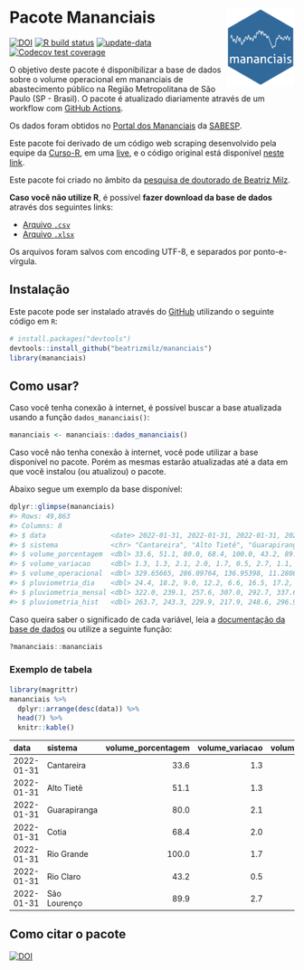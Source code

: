 
<!-- README.md is generated from README.Rmd. Please edit that file -->

# Pacote Mananciais <img src="man/figures/hexlogo.png" align="right" width = "120px"/>

<!-- badges: start -->

[![DOI](https://zenodo.org/badge/DOI/10.5281/zenodo.4733056.svg)](https://doi.org/10.5281/zenodo.4733056)
[![R build
status](https://github.com/beatrizmilz/mananciais/workflows/R-CMD-check/badge.svg)](https://github.com/beatrizmilz/mananciais/actions)
[![update-data](https://github.com/beatrizmilz/mananciais/actions/workflows/2-update_data.yaml/badge.svg)](https://github.com/beatrizmilz/mananciais/actions/workflows/2-update_data.yaml)
[![Codecov test
coverage](https://codecov.io/gh/beatrizmilz/mananciais/branch/master/graph/badge.svg)](https://codecov.io/gh/beatrizmilz/mananciais?branch=master)
<!-- badges: end -->

O objetivo deste pacote é disponibilizar a base de dados sobre o volume
operacional em mananciais de abastecimento público na Região
Metropolitana de São Paulo (SP - Brasil). O pacote é atualizado
diariamente através de um workflow com [GitHub
Actions](https://github.com/beatrizmilz/mananciais/actions).

Os dados foram obtidos no [Portal dos
Mananciais](http://mananciais.sabesp.com.br/Situacao) da
[SABESP](http://site.sabesp.com.br/site/Default.aspx).

Este pacote foi derivado de um código web scraping desenvolvido pela
equipe da [Curso-R](https://www.curso-r.com/), em uma
[live](https://youtu.be/jvZIxrMmOcQ), e o código original está
disponível [neste
link](https://github.com/curso-r/lives/blob/master/drafts/20200730_scraper_sabesp.R).

Este pacote foi criado no âmbito da [pesquisa de doutorado de Beatriz
Milz](https://beatrizmilz.github.io/tese/).

**Caso você não utilize R**, é possível **fazer download da base de
dados** através dos seguintes links:

  - [Arquivo
    `.csv`](https://github.com/beatrizmilz/mananciais/raw/master/inst/extdata/mananciais.csv)
  - [Arquivo
    `.xlsx`](https://github.com/beatrizmilz/mananciais/blob/master/inst/extdata/mananciais.xlsx?raw=true)

Os arquivos foram salvos com encoding UTF-8, e separados por
ponto-e-vírgula.

## Instalação

Este pacote pode ser instalado através do [GitHub](https://github.com/)
utilizando o seguinte código em `R`:

``` r
# install.packages("devtools")
devtools::install_github("beatrizmilz/mananciais")
library(mananciais)
```

## Como usar?

Caso você tenha conexão à internet, é possível buscar a base atualizada
usando a função `dados_mananciais()`:

``` r
mananciais <- mananciais::dados_mananciais() 
```

Caso você não tenha conexão à internet, você pode utilizar a base
disponível no pacote. Porém as mesmas estarão atualizadas até a data em
que você instalou (ou atualizou) o pacote.

Abaixo segue um exemplo da base disponível:

``` r
dplyr::glimpse(mananciais)
#> Rows: 49,863
#> Columns: 8
#> $ data                <date> 2022-01-31, 2022-01-31, 2022-01-31, 2022-01-31, 2…
#> $ sistema             <chr> "Cantareira", "Alto Tietê", "Guarapiranga", "Cotia…
#> $ volume_porcentagem  <dbl> 33.6, 51.1, 80.0, 68.4, 100.0, 43.2, 89.9, 32.3, 4…
#> $ volume_variacao     <dbl> 1.3, 1.3, 2.1, 2.0, 1.7, 0.5, 2.7, 1.1, 1.1, 2.9, …
#> $ volume_operacional  <dbl> 329.65665, 286.09764, 136.95398, 11.28083, 112.182…
#> $ pluviometria_dia    <dbl> 24.4, 18.2, 9.0, 12.2, 6.6, 16.5, 17.2, 53.7, 55.5…
#> $ pluviometria_mensal <dbl> 322.0, 239.1, 257.6, 307.0, 292.7, 337.6, 393.2, 2…
#> $ pluviometria_hist   <dbl> 263.7, 243.3, 229.9, 217.9, 248.6, 296.9, 273.1, 2…
```

Caso queira saber o significado de cada variável, leia a [documentação
da base de
dados](https://beatrizmilz.github.io/mananciais/reference/mananciais.html)
ou utilize a seguinte função:

``` r
?mananciais::mananciais
```

### Exemplo de tabela

``` r
library(magrittr)
mananciais %>% 
  dplyr::arrange(desc(data)) %>% 
  head(7) %>%
  knitr::kable()
```

| data       | sistema      | volume\_porcentagem | volume\_variacao | volume\_operacional | pluviometria\_dia | pluviometria\_mensal | pluviometria\_hist |
| :--------- | :----------- | ------------------: | ---------------: | ------------------: | ----------------: | -------------------: | -----------------: |
| 2022-01-31 | Cantareira   |                33.6 |              1.3 |           329.65665 |              24.4 |                322.0 |              263.7 |
| 2022-01-31 | Alto Tietê   |                51.1 |              1.3 |           286.09764 |              18.2 |                239.1 |              243.3 |
| 2022-01-31 | Guarapiranga |                80.0 |              2.1 |           136.95398 |               9.0 |                257.6 |              229.9 |
| 2022-01-31 | Cotia        |                68.4 |              2.0 |            11.28083 |              12.2 |                307.0 |              217.9 |
| 2022-01-31 | Rio Grande   |               100.0 |              1.7 |           112.18231 |               6.6 |                292.7 |              248.6 |
| 2022-01-31 | Rio Claro    |                43.2 |              0.5 |             5.89755 |              16.5 |                337.6 |              296.9 |
| 2022-01-31 | São Lourenço |                89.9 |              2.7 |            79.87266 |              17.2 |                393.2 |              273.1 |

## Como citar o pacote

[![DOI](https://zenodo.org/badge/DOI/10.5281/zenodo.4733056.svg)](https://doi.org/10.5281/zenodo.4733056)
